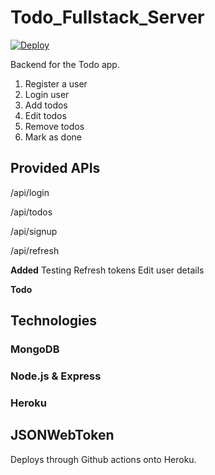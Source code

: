 # Todo_Fullstack_Server

[![Deploy](https://github.com/pikkutimo/Todo_Fullstack_Server/actions/workflows/main.yml/badge.svg)](https://github.com/pikkutimo/Todo_Fullstack_Server/actions/workflows/main.yml)

Backend for the Todo app.

1. Register a user
2. Login user
3. Add todos
4. Edit todos
5. Remove todos
6. Mark as done

## Provided APIs

/api/login

/api/todos

/api/signup

/api/refresh

**Added**
Testing
Refresh tokens
Edit user details

**Todo**

## Technologies

### MongoDB

### Node.js & Express

### Heroku

## JSONWebToken

Deploys through Github actions onto Heroku.


